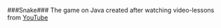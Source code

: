###Snake###
The game on Java created after watching video-lessons from [YouTube][Tube]



[Tube]:https://www.youtube.com/channel/UCpp4x4-fLtPpLf3lPN5ga4Q 
